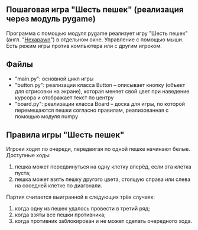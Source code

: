 ## Пошаговая игра "Шесть пешек" (реализация через модуль pygame)
Программа с помощью модуля pygame реализует игру "Шесть пешек" (англ. "[Hexapawn](https://ru.wikipedia.org/wiki/Hexapawn)")
в отдельном окне. Управление с помощью мыши. Есть режим игры против компьютера или с другим игроком.

## Файлы
- "main.py": основной цикл игры
- "button.py": реализации класса Button – описывает кнопку (объект для отрисовки на экране),
которая меняет свой цвет при наведение курсора и отображает текст по центру
- "board.py": реализации класса Board – доска для игры, по которой перемещаются пешки согласно правилам,
реализованная с помощью модуля numpy

## Правила игры "Шесть пешек"
Игроки ходят по очереди, передвигая по одной пешке начинают белые. Доступные ходы:
1. пешка может передвинуться на одну клетку вперёд, если эта клетка пуста;
2. пешка может взять пешку другого цвета, стоящую справа или слева на соседней клетке по диагонали.

Партия считается выигранной в следующих трёх случаях:
1. когда одну из пешек удалось провести в третий ряд;
2. когда взяты все пешки противника;
3. когда противник заблокирован и не может сделать очередного хода.
